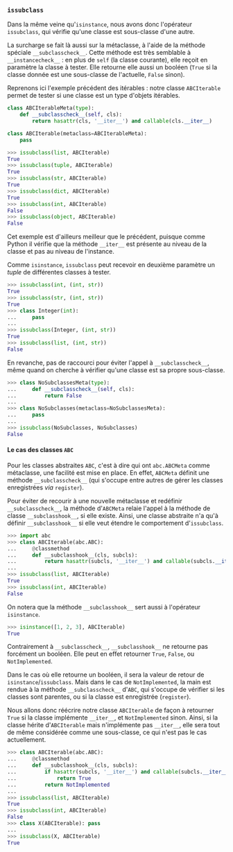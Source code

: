 ### `issubclass`

Dans la même veine qu'`isinstance`, nous avons donc l'opérateur `issubclass`, qui vérifie qu'une classe est sous-classe d'une autre.

La surcharge se fait là aussi sur la métaclasse, à l'aide de la méthode spéciale `__subclasscheck__`.
Cette méthode est très semblable à `__instancecheck__` : en plus de `self` (la classe courante), elle reçoit en paramètre la classe à tester.
Elle retourne elle aussi un booléen (`True` si la classe donnée est une sous-classe de l'actuelle, `False` sinon).

Reprenons ici l'exemple précédent des itérables : notre classe `ABCIterable` permet de tester si une classe est un type d'objets itérables.

```python
class ABCIterableMeta(type):
    def __subclasscheck__(self, cls):
        return hasattr(cls, '__iter__') and callable(cls.__iter__)

class ABCIterable(metaclass=ABCIterableMeta):
    pass
```

```python
>>> issubclass(list, ABCIterable)
True
>>> issubclass(tuple, ABCIterable)
True
>>> issubclass(str, ABCIterable)
True
>>> issubclass(dict, ABCIterable)
True
>>> issubclass(int, ABCIterable)
False
>>> issubclass(object, ABCIterable)
False
```

Cet exemple est d'ailleurs meilleur que le précédent, puisque comme Python il vérifie que la méthode `__iter__` est présente au niveau de la classe et pas au niveau de l'instance.

Comme `isinstance`, `issubclass` peut recevoir en deuxième paramètre un *tuple* de différentes classes à tester.

```python
>>> issubclass(int, (int, str))
True
>>> issubclass(str, (int, str))
True
>>> class Integer(int):
...     pass
...
>>> issubclass(Integer, (int, str))
True
>>> issubclass(list, (int, str))
False
```

En revanche, pas de raccourci pour éviter l'appel à `__subclasscheck__`, même quand on cherche à vérifier qu'une classe est sa propre sous-classe.

```python
>>> class NoSubclassesMeta(type):
...     def __subclasscheck__(self, cls):
...         return False
...
>>> class NoSubclasses(metaclass=NoSubclassesMeta):
...     pass
...
>>> issubclass(NoSubclasses, NoSubclasses)
False
```

#### Le cas des classes `ABC`

Pour les classes abstraites `ABC`, c'est à dire qui ont `abc.ABCMeta` comme métaclasse, une facilité est mise en place.
En effet, `ABCMeta` définit une méthode `__subclasscheck__`
(qui s'occupe entre autres de gérer les classes enregistrées *via* `register`).

Pour éviter de recourir à une nouvelle métaclasse et redéfinir `__subclasscheck__`,
la méthode d'`ABCMeta` relaie l'appel à la méthode de classe `__subclasshook__`, si elle existe.
Ainsi, une classe abstraite n'a qu'à définir `__subclasshook__` si elle veut étendre le comportement d'`issubclass`.

```python
>>> import abc
>>> class ABCIterable(abc.ABC):
...     @classmethod
...     def __subclasshook__(cls, subcls):
...         return hasattr(subcls, '__iter__') and callable(subcls.__iter__)
...
>>> issubclass(list, ABCIterable)
True
>>> issubclass(int, ABCIterable)
False
```

On notera que la méthode `__subclasshook__` sert aussi à l'opérateur `isinstance`.

```python
>>> isinstance([1, 2, 3], ABCIterable)
True
```

Contrairement à `__subclasscheck__`, `__subclasshook__` ne retourne pas forcément un booléen.
Elle peut en effet retourner `True`, `False`, ou `NotImplemented`.

Dans le cas où elle retourne un booléen, il sera la valeur de retour de `isinstance`/`issubclass`.
Mais dans le cas de `NotImplemented`, la main est rendue à la méthode `__subclasscheck__` d'`ABC`, qui s'occupe de vérifier si les classes sont parentes, ou si la classe est enregistrée (`register`).

Nous allons donc réécrire notre classe `ABCIterable` de façon à retourner `True` si la classe implémente `__iter__`, et `NotImplemented` sinon.
Ainsi, si la classe hérite d'`ABCIterable` mais n'implémente pas `__iter__`, elle sera tout de même considérée comme une sous-classe, ce qui n'est pas le cas actuellement.

```python
>>> class ABCIterable(abc.ABC):
...     @classmethod
...     def __subclasshook__(cls, subcls):
...         if hasattr(subcls, '__iter__') and callable(subcls.__iter__):
...             return True
...         return NotImplemented
...
>>> issubclass(list, ABCIterable)
True
>>> issubclass(int, ABCIterable)
False
>>> class X(ABCIterable): pass
...
>>> issubclass(X, ABCIterable)
True
```
